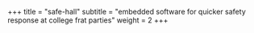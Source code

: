 +++
title = "safe-hall"
subtitle = "embedded software for quicker safety response at college frat parties"
weight = 2
+++